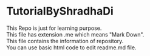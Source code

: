 # TutorialByShradhaDi
This Repo is just for learning purpose.<br>
This file has extension .me which means "Mark Down".<br>
This file contains the information of repository.<br>
You can use basic html code to edit readme.md file. <br>
